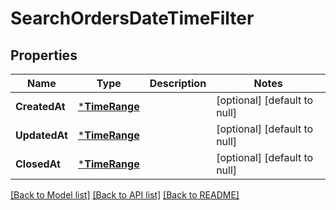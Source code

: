 # SearchOrdersDateTimeFilter

## Properties
Name | Type | Description | Notes
------------ | ------------- | ------------- | -------------
**CreatedAt** | [***TimeRange**](TimeRange.md) |  | [optional] [default to null]
**UpdatedAt** | [***TimeRange**](TimeRange.md) |  | [optional] [default to null]
**ClosedAt** | [***TimeRange**](TimeRange.md) |  | [optional] [default to null]

[[Back to Model list]](../README.md#documentation-for-models) [[Back to API list]](../README.md#documentation-for-api-endpoints) [[Back to README]](../README.md)

